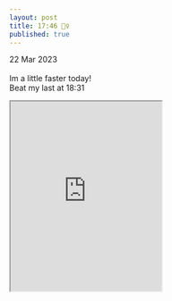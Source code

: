 ```yaml
---
layout: post
title: 17:46 🚴‍♀️ 
published: true
---
```

22 Mar 2023
<br>
<br>
Im a little faster today!
<br>
Beat my last at 18:31
<!--more-->
<iframe src="https://drive.google.com/file/d/1m2d7yjzj1KjaePGcTZiDla4l7e0nV6Gn/preview" width="270" height="340" allow="autoplay"></iframe>
